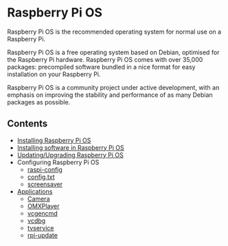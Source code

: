 # Raspberry Pi OS

Raspberry Pi OS is the recommended operating system for normal use on a Raspberry Pi.

Raspberry Pi OS is a free operating system based on Debian, optimised for the Raspberry Pi hardware. Raspberry Pi OS comes with over 35,000 packages: precompiled software bundled in a nice format for easy installation on your Raspberry Pi.

Raspberry Pi OS is a community project under active development, with an emphasis on improving the stability and performance of as many Debian packages as possible.

## Contents

- [Installing Raspberry Pi OS](../installation/installing-images/README.md)
- [Installing software in Raspberry Pi OS](../linux/software/apt.md)
- [Updating/Upgrading Raspberry Pi OS](updating.md)
- Configuring Raspberry Pi OS
    - [raspi-config](../configuration/raspi-config.md)
    - [config.txt](../configuration/config-txt/README.md)
    - [screensaver](../configuration/screensaver.md)
- [Applications](applications/README.md)
    - [Camera](applications/camera.md)
    - [OMXPlayer](applications/omxplayer.md)
    - [vcgencmd](applications/vcgencmd.md)
    - [vcdbg](applications/vcdbg.md)
    - [tvservice](applications/tvservice.md)
    - [rpi-update](applications/rpi-update.md)
